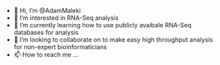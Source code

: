 - 👋 Hi, I’m @AdamMaleki
- 👀 I’m interested in RNA-Seq analysis 
- 🌱 I’m currently learning how to use publicly avaibale RNA-Seq databases for analysis 
- 💞️ I’m looking to collaborate on to make easy high throughput analysis for non-expert bioinformaticians   
- 📫 How to reach me ...

<!---
AdamMaleki/AdamMaleki is a ✨ special ✨ repository because its `README.md` (this file) appears on your GitHub profile.
You can click the Preview link to take a look at your changes.
--->
